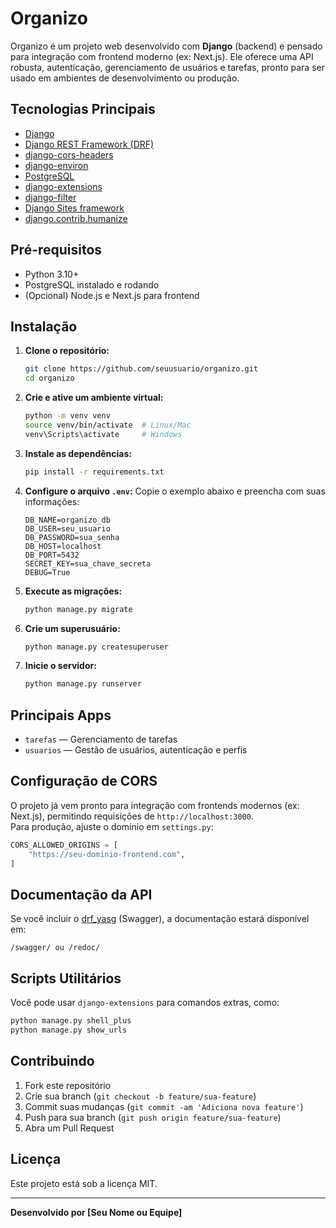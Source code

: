 # Organizo

Organizo é um projeto web desenvolvido com **Django** (backend) e pensado para integração com frontend moderno (ex: Next.js). Ele oferece uma API robusta, autenticação, gerenciamento de usuários e tarefas, pronto para ser usado em ambientes de desenvolvimento ou produção.

## Tecnologias Principais

- [Django](https://www.djangoproject.com/)
- [Django REST Framework (DRF)](https://www.django-rest-framework.org/)
- [django-cors-headers](https://github.com/adamchainz/django-cors-headers)
- [django-environ](https://github.com/joke2k/django-environ)
- [PostgreSQL](https://www.postgresql.org/)
- [django-extensions](https://django-extensions.readthedocs.io/)
- [django-filter](https://django-filter.readthedocs.io/)
- [Django Sites framework](https://docs.djangoproject.com/en/5.2/ref/contrib/sites/)
- [django.contrib.humanize](https://docs.djangoproject.com/en/5.2/ref/contrib/humanize/)

## Pré-requisitos

- Python 3.10+
- PostgreSQL instalado e rodando
- (Opcional) Node.js e Next.js para frontend

## Instalação

1. **Clone o repositório:**
   ```bash
   git clone https://github.com/seuusuario/organizo.git
   cd organizo
   ```

2. **Crie e ative um ambiente virtual:**
   ```bash
   python -m venv venv
   source venv/bin/activate  # Linux/Mac
   venv\Scripts\activate     # Windows
   ```

3. **Instale as dependências:**
   ```bash
   pip install -r requirements.txt
   ```

4. **Configure o arquivo `.env`:**
   Copie o exemplo abaixo e preencha com suas informações:
   ```env
   DB_NAME=organizo_db
   DB_USER=seu_usuario
   DB_PASSWORD=sua_senha
   DB_HOST=localhost
   DB_PORT=5432
   SECRET_KEY=sua_chave_secreta
   DEBUG=True
   ```

5. **Execute as migrações:**
   ```bash
   python manage.py migrate
   ```

6. **Crie um superusuário:**
   ```bash
   python manage.py createsuperuser
   ```

7. **Inicie o servidor:**
   ```bash
   python manage.py runserver
   ```

## Principais Apps

- `tarefas` — Gerenciamento de tarefas
- `usuarios` — Gestão de usuários, autenticação e perfis

## Configuração de CORS

O projeto já vem pronto para integração com frontends modernos (ex: Next.js), permitindo requisições de `http://localhost:3000`.  
Para produção, ajuste o domínio em `settings.py`:

```python
CORS_ALLOWED_ORIGINS = [
    "https://seu-dominio-frontend.com",
]
```

## Documentação da API

Se você incluir o [drf_yasg](https://drf-yasg.readthedocs.io/) (Swagger), a documentação estará disponível em:

```
/swagger/ ou /redoc/
```

## Scripts Utilitários

Você pode usar `django-extensions` para comandos extras, como:
```bash
python manage.py shell_plus
python manage.py show_urls
```

## Contribuindo

1. Fork este repositório
2. Crie sua branch (`git checkout -b feature/sua-feature`)
3. Commit suas mudanças (`git commit -am 'Adiciona nova feature'`)
4. Push para sua branch (`git push origin feature/sua-feature`)
5. Abra um Pull Request

## Licença

Este projeto está sob a licença MIT.

---

**Desenvolvido por [Seu Nome ou Equipe]**